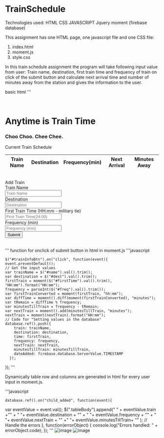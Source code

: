 # TrainSchedule
Technologies used:
HTML
CSS
JAVASCRIPT
Jquery
moment (firebase database)

This assignment has one HTML page, one javascript file and one CSS file:
1. index.html
2. moment.js
3. style.css


  In this train schedule assignment  the program will take following input value from user:
Train name, destination, first train time and frequency of train on click of the submit button
and calculate next arrival time and number of minutes away from the station and gives the information to the user.

basic html 
'''
<body>
    <div class="container">
        <br>
        <!-- Jumbotron Title -->
        <div class="jumbotron">
          <h1 class="text-center">Anytime is Train Time</h1>
          <h3 class="text-center">Choo Choo. Chee Chee.</h3>
        </div>
        <div class="row">
            <!-- table columns... -->
            <div class="col-lg-12 col-md-12 col-sm-12">
                <!--Table for the train schedule-->
                <div class="panel panel-default">      
                    <div class="panel-body">Current Train Schedule</div>
                </div>
                <div class="table1" >
                    <table  class="table" id= "trainTable" > 
                        <thead id="tableRow">
                            <tr>
                                <th>Train Name</th>
                                <th> Destination</th>
                                <th>Frequency(min)</th>
                                <th>Next Arrival</th>
                                <th>Minutes Away</th>
                            </tr>
                        </thead>
                        <!-- dynamic code generated in javascript -->
                        <tbody class="tableBody">
                        </tbody> 
                    </table>
                </div>
                <br>
            </div>
        </div>
        <div class="row">
            <!-- table columns... -->
            <div class="col-lg-12 col-md-12 col-sm-12">
                <!--Table for the train schedule-->
                <div class="panel panel-default">
                        <div class="panel-body">Add Train </div>
                </div>
                <div class="table1">
                    <table  id= "trainTable"> 
                        <form>
                         <div class="form-group">
                                <label class="label" for="name">Train Name</label><br>
                                <input type="text" class="form-control"
                                    id="name" placeholder="Train Name"><br>
                                <label class="label" for="dest">Destination</label><br>
                                <input type="text" class="form-control"
                                    id="dest" placeholder="Destination" ><br>
                                <label class="label" for="firstTrain">First Train Time (HH:mm - military tie)</label><br>
                                <input type="text" class="form-control" id="firstTime" placeholder="First Train Time(24:00)">
                                <br>
                                <label class="label" for="freq">Frequency (min)</label><br>
                                <input type="text" class="form-control" id="freq" placeholder="Frequency (min)">
                                <br>
                                <button class="btn btn-primary btn-lg" id="trainInfoBtn" type="submit">Submit</button>    
                            </div>
                        </form>
                    </table>
                </div>
            </div>
        </div>
      <script src="javascript/moment.js"></script>
    <!-- Link to Moment.js should go here -->
  <script src="https://cdn.jsdelivr.net/momentjs/2.12.0/moment.min.js"></script>
</body>
'''
function for onclick of submit button in html in moment.js
'''javascript

    $("#trainInfoBtn").on("click", function(event){
    event.preventDefault();
    // Get the input values
    var trainName = $("#name").val().trim();
    var destination = $("#dest").val().trim();
    firstTrain = moment($("#firstTime").val().trim(), "HH:mm").format("HH:mm");
    frequency = parseInt($("#freq").val().trim());
    var firstTrainConverted = moment(firstTrain, "hh:mm");
    var diffTime = moment().diff(moment(firstTrainConverted), "minutes");
    var tRemain = diffTime % frequency;
    var minutesTillTrain = frequency - tRemain;
    var nextTrain = moment().add(minutesTillTrain, "minutes");
    nextTrain = moment(nextTrain).format("HH:mm");
    // Code for "Setting values in the database"
    database.ref().push({
        train: trainName,
        destination: destination,
        time: firstTrain,
        frequency: frequency,
        nextTrain: nextTrain,
        minutesTillTrain: minutesTillTrain,
        dateAdded: firebase.database.ServerValue.TIMESTAMP
      });
});
'''

Dynamically table row and columns are generated in html for every user input in moment.js.

'''javascript

    database.ref().on("child_added", function(event){
var eventValue = event.val();
$(".tableBody").append("<tr class='row'><td class='name'> " +
eventValue.train +"</td>" +
"<td class='des'> "+ eventValue.destination + "</td>" +
"<td class='freq'> "+ eventValue.frequency + "</td>" +
"<td class='nextArrival'> "+ eventValue.nextTrain + "</td>" 
+"<td class='minutesAway'> "+ eventValue.minutesTillTrain+ "</td></tr>" );
// Handle the errors
}, function(errorObject) {
    console.log("Errors handled: " + errorObject.code);
});
'''
![image](https://user-images.githubusercontent.com/7834767/68534867-8aa89f00-02ee-11ea-8669-f19b999ed422.png)
![image](https://user-images.githubusercontent.com/7834767/68534868-8aa89f00-02ee-11ea-99af-7b6559214fe6.png)